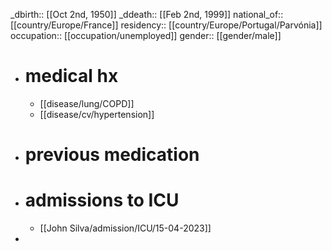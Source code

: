 _dbirth:: [[Oct 2nd, 1950]] 
_ddeath:: [[Feb 2nd, 1999]] 
national_of:: [[country/Europe/France]]
residency:: [[country/Europe/Portugal/Parvónia]]
occupation:: [[occupation/unemployed]]
gender:: [[gender/male]]

- # medical hx
	- [[disease/lung/COPD]]
	- [[disease/cv/hypertension]]
- # previous medication
- # admissions to ICU
	- [[John Silva/admission/ICU/15-04-2023]]
-